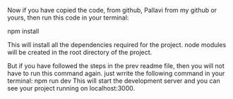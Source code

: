 Now if you have copied the code, from github, Pallavi from my github or yours, then run this code in your terminal:

npm install

This will install all the dependencies required for the project.
node modules will be created in the root directory of the project.

But if you have followed the steps in the prev readme file, then you will not have to run this command again.
just wrrite the following command in your terminal:
npm run dev
This will start the development server and you can see your project running on localhost:3000.
